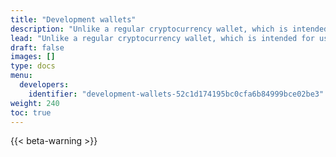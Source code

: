 ```yaml
---
title: "Development wallets"
description: "Unlike a regular cryptocurrency wallet, which is intended for use by everyday users to store and manage their digital assets, a development wallet is geared towards the needs of developers. It typically includes features and tools that are useful for development and testing, such as the ability to create and manage multiple wallets, set custom transaction fees, and adjust other settings that may be needed for testing purposes."
lead: "Unlike a regular cryptocurrency wallet, which is intended for use by everyday users to store and manage their digital assets, a development wallet is geared towards the needs of developers. It typically includes features and tools that are useful for development and testing, such as the ability to create and manage multiple wallets, set custom transaction fees, and adjust other settings that may be needed for testing purposes."
draft: false
images: []
type: docs
menu:
  developers:
    identifier: "development-wallets-52c1d174195bc0cfa6b84999bce02be3"
weight: 240
toc: true
---
```


{{< beta-warning >}}
